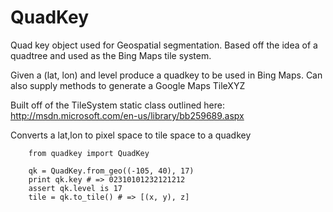QuadKey
=======

Quad key object used for Geospatial segmentation. Based off the idea of a quadtree and used as the Bing Maps tile system.

Given a (lat, lon) and level produce a quadkey to be used in Bing Maps.
Can also supply methods to generate a Google Maps TileXYZ

Built off of the TileSystem static class outlined here: http://msdn.microsoft.com/en-us/library/bb259689.aspx

Converts a lat,lon to pixel space to tile space to a quadkey 


		from quadkey import QuadKey

		qk = QuadKey.from_geo((-105, 40), 17)
		print qk.key # => 02310101232121212 
		assert qk.level is 17
		tile = qk.to_tile() # => [(x, y), z]
